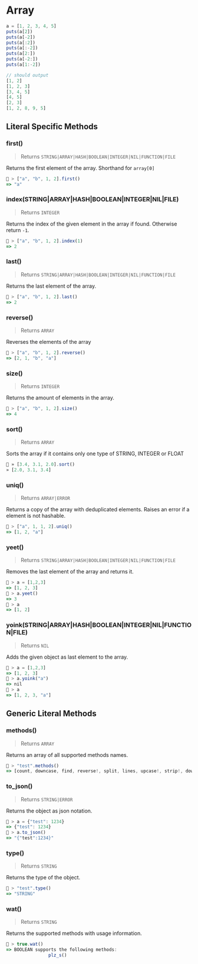 # Array




```js
a = [1, 2, 3, 4, 5]
puts(a[2])
puts(a[-2])
puts(a[:2])
puts(a[:-2])
puts(a[2:])
puts(a[-2:])
puts(a[1:-2])

// should output
[1, 2]
[1, 2, 3]
[3, 4, 5]
[4, 5]
[2, 3]
[1, 2, 8, 9, 5]

```

## Literal Specific Methods

### first()
> Returns `STRING|ARRAY|HASH|BOOLEAN|INTEGER|NIL|FUNCTION|FILE`

Returns the first element of the array. Shorthand for `array[0]`


```js
🚀 > ["a", "b", 1, 2].first()
=> "a"
```


### index(STRING|ARRAY|HASH|BOOLEAN|INTEGER|NIL|FILE)
> Returns `INTEGER`

Returns the index of the given element in the array if found. Otherwise return `-1`.


```js
🚀 > ["a", "b", 1, 2].index(1)
=> 2
```


### last()
> Returns `STRING|ARRAY|HASH|BOOLEAN|INTEGER|NIL|FUNCTION|FILE`

Returns the last element of the array.


```js
🚀 > ["a", "b", 1, 2].last()
=> 2
```


### reverse()
> Returns `ARRAY`

Reverses the elements of the array


```js
🚀 > ["a", "b", 1, 2].reverse()
=> [2, 1, "b", "a"]
```


### size()
> Returns `INTEGER`

Returns the amount of elements in the array.


```js
🚀 > ["a", "b", 1, 2].size()
=> 4
```


### sort()
> Returns `ARRAY`

Sorts the array if it contains only one type of STRING, INTEGER or FLOAT


```js
🚀 » [3.4, 3.1, 2.0].sort()
» [2.0, 3.1, 3.4]
```


### uniq()
> Returns `ARRAY|ERROR`

Returns a copy of the array with deduplicated elements. Raises an error if a element is not hashable.


```js
🚀 > ["a", 1, 1, 2].uniq()
=> [1, 2, "a"]
```


### yeet()
> Returns `STRING|ARRAY|HASH|BOOLEAN|INTEGER|NIL|FUNCTION|FILE`

Removes the last element of the array and returns it.


```js
🚀 > a = [1,2,3]
=> [1, 2, 3]
🚀 > a.yeet()
=> 3
🚀 > a
=> [1, 2]
```


### yoink(STRING|ARRAY|HASH|BOOLEAN|INTEGER|NIL|FUNCTION|FILE)
> Returns `NIL`

Adds the given object as last element to the array.


```js
🚀 > a = [1,2,3]
=> [1, 2, 3]
🚀 > a.yoink("a")
=> nil
🚀 > a
=> [1, 2, 3, "a"]
```



## Generic Literal Methods

### methods()
> Returns `ARRAY`

Returns an array of all supported methods names.

```js
🚀 > "test".methods()
=> [count, downcase, find, reverse!, split, lines, upcase!, strip!, downcase!, size, plz_i, replace, reverse, strip, upcase]
```

### to_json()
> Returns `STRING|ERROR`

Returns the object as json notation.

```js
🚀 > a = {"test": 1234}
=> {"test": 1234}
🚀 > a.to_json()
=> "{"test":1234}"
```

### type()
> Returns `STRING`

Returns the type of the object.

```js
🚀 > "test".type()
=> "STRING"
```

### wat()
> Returns `STRING`

Returns the supported methods with usage information.

```js
🚀 > true.wat()
=> BOOLEAN supports the following methods:
				plz_s()
```

